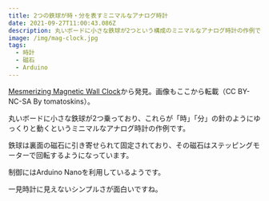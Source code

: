 ```yaml
---
title: 2つの鉄球が時・分を表すミニマルなアナログ時計
date: 2021-09-27T11:00:43.086Z
description: 丸いボードに小さな鉄球が2つという構成のミニマルなアナログ時計の作例です。
image: /img/mag-clock.jpg
tags:
  - 時計
  - 磁石
  - Arduino
---
```

[Mesmerizing Magnetic Wall Clock](https://www.instructables.com/Mesmerizing-Magnetic-Wall-Clock/)から発見。画像もここから転載（CC BY-NC-SA By tomatoskins）。

丸いボードに小さな鉄球が2つ乗っており、これらが「時」「分」の針のようにゆっくりと動くというミニマルなアナログ時計の作例です。

鉄球は裏面の磁石に引き寄せられて固定されており、その磁石はステッピングモーターで回転するようになっています。

制御にはArduino Nanoを利用しているようです。

一見時計に見えないシンプルさが面白いですね。
